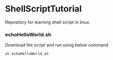 # ShellScriptTutorial
Repository for learning shell script in linux.

### echoHelloWorld.sh
Download the script and run using below command
```
sh echoHelloWorld.sh
```
